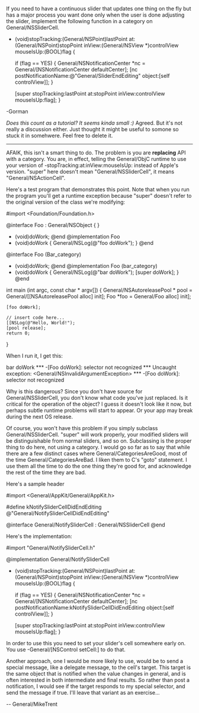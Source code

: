 If you need to have a continuous slider that updates one thing on the fly but has a major process you want done only when the user is done adjusting the slider, implement the following function in a category on General/NSSliderCell.

    

- (void)stopTracking:(General/NSPoint)lastPoint at:(General/NSPoint)stopPoint 
    inView:(General/NSView *)controlView mouseIsUp:(BOOL)flag
{

    if (flag == YES) {
        General/NSNotificationCenter *nc = General/[NSNotificationCenter defaultCenter];
        [nc postNotificationName:@"General/SliderEndEditing"
                          object:[self controlView]];
    }

    [super stopTracking:lastPoint at:stopPoint 
                 inView:controlView mouseIsUp:flag];
}


-Gorman

*Does this count as a tutorial? It seems kinda small :)*
Agreed. But it's not really a discussion either. Just thought it might be useful to somone so stuck it in somehwere. Feel free to delete it.

----

AFAIK, this isn't a smart thing to do. The problem is you are **replacing** API with a category. You are, in effect, telling the General/ObjC runtime to use your version of -stopTracking:at:inView:mouseIsUp: instead of Apple's version. "super" here doesn't mean "General/NSSliderCell", it means "General/NSActionCell".

Here's a test program that demonstrates this point. Note that when you run the program you'll get a runtime exception because "super" doesn't refer to the original version of the class we're modifying:

    
#import <Foundation/Foundation.h>

@interface Foo : General/NSObject
{
}
- (void)doWork;
@end
@implementation Foo
- (void)doWork
{
    General/NSLog(@"foo doWork");
}
@end

@interface Foo (Bar_category)
- (void)doWork;
@end
@implementation Foo (bar_category)
- (void)doWork
{
    General/NSLog(@"bar doWork");
    [super doWork];
}
@end

int main (int argc, const char * argv[]) {
    General/NSAutoreleasePool * pool = General/[[NSAutoreleasePool alloc] init];
    Foo *foo = General/Foo alloc] init];

    [foo doWork];

    // insert code here...
    [[NSLog(@"Hello, World!");
    [pool release];
    return 0;
}


When I run it, I get this:

    
bar doWork
*** -[Foo doWork]: selector not recognized
*** Uncaught exception: <General/NSInvalidArgumentException> 
*** -[Foo doWork]: selector not recognized


Why is this dangerous? Since you don't have source for General/NSSliderCell, you don't know what code you've just replaced. Is it critical for the operation of the object? I guess it doesn't look like it now, but perhaps subtle runtime problems will start to appear. Or your app may break during the next OS release. 

Of course, you won't have this problem if you simply subclass General/NSSliderCell. "super" will work properly, your modified sliders will be distinguishable from normal sliders, and so on. Subclassing is the proper thing to do here, not using a category. I would go so far as to say that while there are a few distinct cases where General/CategoriesAreGood, most of the time General/CategoriesAreBad. I liken them to C's "goto" statement. I use them all the time to do the one thing they're good for, and acknowledge the rest of the time they are bad.

Here's a sample header

    

#import <General/AppKit/General/AppKit.h>

#define kNotifySliderCellDidEndEditing @"General/NotifySliderCellDidEndEditing"

@interface General/NotifySliderCell : General/NSSliderCell
@end


Here's the implementation:

    
#import "General/NotifySliderCell.h"

@implementation General/NotifySliderCell

- (void)stopTracking:(General/NSPoint)lastPoint at:(General/NSPoint)stopPoint 
    inView:(General/NSView *)controlView mouseIsUp:(BOOL)flag
{

    if (flag == YES) {
        General/NSNotificationCenter *nc = General/[NSNotificationCenter defaultCenter];
        [nc postNotificationName:kNotifySliderCellDidEndEditing
                          object:[self controlView]];
    }

    [super stopTracking:lastPoint at:stopPoint 
                 inView:controlView mouseIsUp:flag];
}


In order to use this you need to set your slider's cell somewhere early on. You use -General/[NSControl setCell:] to do that.

Another approach, one I would be more likely to use, would be to send a special message, like a delegate message, to the cell's target. This target is the same object that is notified when the value changes in general, and is often interested in both intermediate and final results. So rather than post a notification, I would see if the target responds to my special selector, and send the message if true. I'll leave that variant as an exercise...

-- General/MikeTrent